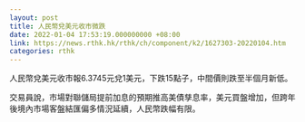 ```yaml
---
layout: post
title: 人民幣兌美元收市微跌
date: 2022-01-04 17:53:19.000000000 +08:00
link: https://news.rthk.hk/rthk/ch/component/k2/1627303-20220104.htm
categories: rthk
---
```


人民幣兌美元收市報6.3745元兌1美元，下跌15點子，中間價則跌至半個月新低。

交易員說，市場對聯儲局提前加息的預期推高美債孳息率，美元買盤增加，但跨年後境內市場客盤結匯偏多情況延續，人民幣跌幅有限。
